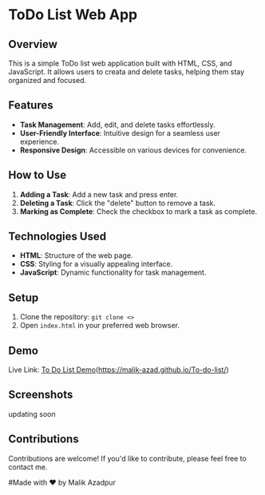 
# ToDo List Web App

## Overview

This is a simple ToDo list web application built with HTML, CSS, and JavaScript. It allows users to creata and delete tasks, helping them stay organized and focused.

## Features

- **Task Management**: Add, edit, and delete tasks effortlessly.
- **User-Friendly Interface**: Intuitive design for a seamless user experience.
- **Responsive Design**: Accessible on various devices for convenience.

## How to Use

1. **Adding a Task**: Add a new task and press enter.
3. **Deleting a Task**: Click the "delete" button to remove a task.
4. **Marking as Complete**: Check the checkbox to mark a task as complete.

## Technologies Used

- **HTML**: Structure of the web page.
- **CSS**: Styling for a visually appealing interface.
- **JavaScript**: Dynamic functionality for task management.

## Setup

1. Clone the repository: `git clone <>`
2. Open `index.html` in your preferred web browser.

## Demo

Live Link: [To Do List Demo](#)(https://malik-azad.github.io/To-do-list/) 

## Screenshots

updating soon

## Contributions

Contributions are welcome! If you'd like to contribute, please feel free to contact me.

#Made with ❤️ by Malik Azadpur 




